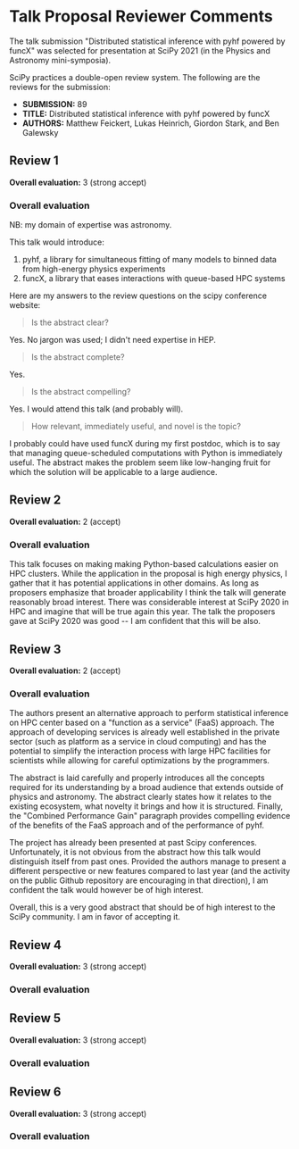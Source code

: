 # Talk Proposal Reviewer Comments

The talk submission "Distributed statistical inference with pyhf powered by funcX" was selected for presentation at SciPy 2021 (in the Physics and Astronomy mini-symposia).

SciPy practices a double-open review system.
The following are the reviews for the submission:

- **SUBMISSION:** 89
- **TITLE:** Distributed statistical inference with pyhf powered by funcX
- **AUTHORS:** Matthew Feickert, Lukas Heinrich, Giordon Stark, and Ben Galewsky

## Review 1

**Overall evaluation:** 3 (strong accept)

### Overall evaluation

NB: my domain of expertise was astronomy.

This talk would introduce:

1) pyhf, a library for simultaneous fitting of many models to binned data from high-energy physics experiments
2) funcX, a library that eases interactions with queue-based HPC systems

Here are my answers to the review questions on the scipy conference website:

> Is the abstract clear?

Yes. No jargon was used; I didn't need expertise in HEP.

> Is the abstract complete?

Yes.

> Is the abstract compelling?

Yes. I would attend this talk (and probably will).

> How relevant, immediately useful, and novel is the topic?

I probably could have used funcX during my first postdoc, which is to say that managing queue-scheduled computations with Python is immediately useful.
The abstract makes the problem seem like low-hanging fruit for which the solution will be applicable to a large audience.

## Review 2

**Overall evaluation:** 2 (accept)

### Overall evaluation

This talk focuses on making making Python-based calculations easier on HPC clusters.
While the application in the proposal is high energy physics, I gather that it has potential applications in other domains.
As long as proposers emphasize that broader applicability I think the talk will generate reasonably broad interest.
There was considerable interest at SciPy 2020 in HPC and imagine that will be true again this year.
The talk the proposers gave at SciPy 2020 was good -- I am confident that this will be also.

## Review 3

**Overall evaluation:** 2 (accept)

### Overall evaluation

The authors present an alternative approach to perform statistical inference on HPC center based on a "function as a service" (FaaS) approach.
The approach of developing services is already well established in the private sector (such as platform as a service in cloud computing) and has the potential to simplify the interaction process with large HPC facilities for scientists while allowing for careful optimizations by the programmers.

The abstract is laid carefully and properly introduces all the concepts required for its understanding by a broad audience that extends outside of physics and astronomy.
The abstract clearly states how it relates to the existing ecosystem, what novelty it brings and how it is structured.
Finally, the "Combined Performance Gain" paragraph provides compelling evidence of the benefits of the FaaS approach and of the performance of pyhf.

The project has already been presented at past Scipy conferences.
Unfortunately, it is not obvious from the abstract how this talk would distinguish itself from past ones.
Provided the authors manage to present a different perspective or new features compared to last year (and the activity on the public Github repository are encouraging in that direction), I am confident the talk would however be of high interest.

Overall, this is a very good abstract that should be of high interest to the SciPy community.
I am  in favor of accepting it.

## Review 4

**Overall evaluation:** 3 (strong accept)

### Overall evaluation

## Review 5

**Overall evaluation:** 3 (strong accept)

### Overall evaluation

## Review 6

**Overall evaluation:** 3 (strong accept)

### Overall evaluation
